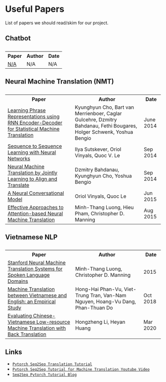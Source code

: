 Useful Papers
==============================
List of papers we should read/skim for our project.


Chatbot
------------
<table align="center">
<caption></caption>
<tr>
	<th>Paper</th>
	<th>Author</th>
	<th>Date</th>
</tr>

<tr>
	<td> <a href="" target="_blank"> N/A</a> </td>
	<td>N/A</td>
	<td>N/A </td>
</tr>


</table>

Neural Machine Translation (NMT)
------------
<table align="center">
<caption></caption>
<tr>
	<th>Paper</th>
	<th>Author</th>
	<th>Date</th>
</tr>

<tr>
	<td> <a href="https://arxiv.org/abs/1406.1078" target="_blank"> Learning Phrase Representations using RNN Encoder-Decoder for Statistical Machine Translation</a> </td>
	<td>Kyunghyun Cho, Bart van Merrienboer, Caglar Gulcehre, Dzmitry Bahdanau, Fethi Bougares, Holger Schwenk, Yoshua Bengio</td>
	<td>June 2014 </td>
</tr>


<tr>
	<td> <a href="https://arxiv.org/abs/1409.3215" target="_blank">Sequence to Sequence Learning with Neural Networks </a> </td>
	<td> Ilya Sutskever, Oriol Vinyals, Quoc V. Le </td>
	<td> Sep 2014 </td>
</tr>

<tr>
	<td> <a href="https://arxiv.org/abs/1409.0473" target="_blank">Neural Machine Translation by Jointly Learning to Align and Translate</a> </td>
	<td>Dzmitry Bahdanau, Kyunghyun Cho, Yoshua Bengio</td>
	<td> Sep 2014</td>
</tr>

<tr>
	<td> <a href="https://arxiv.org/abs/1506.05869" target="_blank">A Neural Conversational Model </a> </td>
	<td>Oriol Vinyals, Quoc Le</td>
	<td> Jun 2015 </td>
</tr>

<tr>
	<td> <a href="https://arxiv.org/abs/1508.04025" target="_blank">Effective Approaches to Attention-based Neural Machine Translation</a> </td>
	<td>Minh-Thang Luong, Hieu Pham, Christopher D. Manning</td>
	<td> Aug 2015 </td>
</tr>

</table>

Vietnamese NLP
------------
<table align="center">
<caption></caption>
<tr>
	<th>Paper</th>
	<th>Author</th>
	<th>Date</th>
</tr>

<tr>
	<td> <a href="https://nlp.stanford.edu/pubs/luong-manning-iwslt15.pdf" target="_blank"> Stanford Neural Machine Translation Systems for Spoken Language Domains</a> </td>
	<td>Minh-Thang Luong, Christopher D. Manning</td>
	<td>2015 </td>
</tr>

<tr>
	<td> <a href="https://arxiv.org/abs/1810.12557" target="_blank"> Machine Translation between Vietnamese and English: an Empirical Study</a> </td>
	<td>Hong-Hai Phan-Vu, Viet-Trung Tran, Van-Nam Nguyen, Hoang-Vu Dang, Phan-Thuan Do</td>
	<td>Oct 2018</td>
</tr>

<tr>
	<td> <a href="https://arxiv.org/abs/2003.02197" target="_blank">Evaluating Chinese-Vietnamese Low-resource Machine Translation with
Back Translation</a> </td>
	<td>Hongzheng Li, Heyan Huang</td>
	<td>Mar 2020</td>
</tr>

</table>

Links
------------
- [`Pytorch Seq2Seq Translation Tutorial`](https://pytorch.org/tutorials/intermediate/seq2seq_translation_tutorial.html)
- [`Pytorch Seq2Seq Tutorial for Machine Translation Youtube Video`](https://www.youtube.com/watch?v=EoGUlvhRYpk&t=127s)
- [`Seq2Seq Pytorch Tutorial Blog`](http://ethen8181.github.io/machine-learning/deep_learning/seq2seq/1_torch_seq2seq_intro.html)

